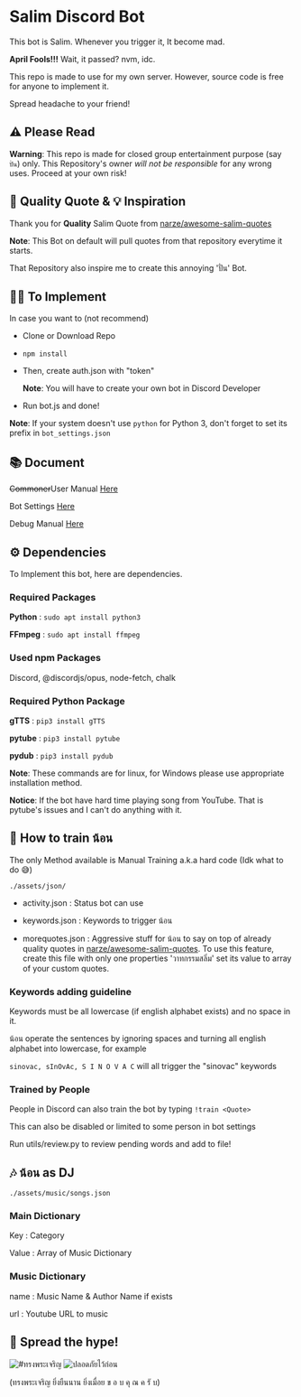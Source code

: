 # Salim Discord Bot

This bot is Salim. Whenever you trigger it, It become mad.

**April Fools!!!** Wait, it passed? nvm, idc.

This repo is made to use for my own server. However, source code is free for anyone to implement it.

Spread headache to your friend!

## ⚠️ Please Read

**Warning**: This repo is made for closed group entertainment purpose (say `ปั่น`) only. This Repository's owner *will not be responsible* for any wrong uses. Proceed at your own risk!

## 🤝 Quality Quote & 💡 Inspiration

Thank you for **Quality** Salim Quote from <a href="https://github.com/narze/awesome-salim-quotes">narze/awesome-salim-quotes</a>

**Note**: This Bot on default will pull quotes from that repository everytime it starts.

That Repository also inspire me to create this annoying 'ปั่น' Bot.

## 👨‍💻 To Implement

In case you want to (not recommend)

* Clone or Download Repo

* ```npm install```

* Then, create auth.json with "token"

  **Note**: You will have to create your own bot in Discord Developer
  
* Run bot.js and done!

**Note**: If your system doesn't use `python` for Python 3, don't forget to set its prefix in `bot_settings.json`

## 📚 Document

~~Commoner~~User Manual <a href="https://github.com/Leomotors/Salim-Bot/blob/main/docs/user_manual.md">Here</a>

Bot Settings <a href="https://github.com/Leomotors/Salim-Bot/blob/main/docs/bot_settings.md">Here</a>

Debug Manual <a href="https://github.com/Leomotors/Salim-Bot/blob/main/docs/debug.md">Here</a>

## ⚙️ Dependencies

To Implement this bot, here are dependencies.

### Required Packages

**Python** : ```sudo apt install python3```

**FFmpeg** : ```sudo apt install ffmpeg```

### Used npm Packages

Discord, @discordjs/opus, node-fetch, chalk

### Required Python Package

**gTTS** : ```pip3 install gTTS```

**pytube** : ```pip3 install pytube```

**pydub** : ```pip3 install pydub```

**Note**: These commands are for linux, for Windows please use appropriate installation method.

**Notice**: If the bot have hard time playing song from YouTube. That is pytube's issues and I can't do anything with it.

## 🤖 How to train น้อน

The only Method available is Manual Training a.k.a hard code (Idk what to do 😅)

```./assets/json/```

* activity.json : Status bot can use

* keywords.json : Keywords to trigger น้อน

* morequotes.json : Aggressive stuff for น้อน to say on top of already quality quotes in [narze/awesome-salim-quotes]("https://github.com/narze/awesome-salim-quotes").
   To use this feature, create this file with only one properties 'วาทกรรมสลิ่ม' set its value to array of your custom quotes.

### Keywords adding guideline

Keywords must be all lowercase (if english alphabet exists) and no space in it.

น้อน operate the sentences by ignoring spaces and turning all english alphabet into lowercase, for example

`sinovac, sInOvAc, S I N O V A C` will all trigger the "sinovac" keywords

### Trained by People

People in Discord can also train the bot by typing `!train <Quote>`

This can also be disabled or limited to some person in bot settings

Run utils/review.py to review pending words and add to file!

## 🎶 น้อน as DJ

```./assets/music/songs.json```

### Main Dictionary

Key : Category

Value : Array of Music Dictionary

### Music Dictionary

name : Music Name & Author Name if exists

url : Youtube URL to music

## 🙏 Spread the hype!

<img src="./assets/images/long-live-hm-queen.jpg" alt="#ทรงพระเจริญ">

<img src="./assets/images/SAFETY_FIRST.jpg" alt="ปลอดภัยไว้ก่อน">

(ทรงพระเจริญ ยิ่งยืนนาน ยิ่งเมื่อย ข อ บ คุ ณ ค รั บ)
